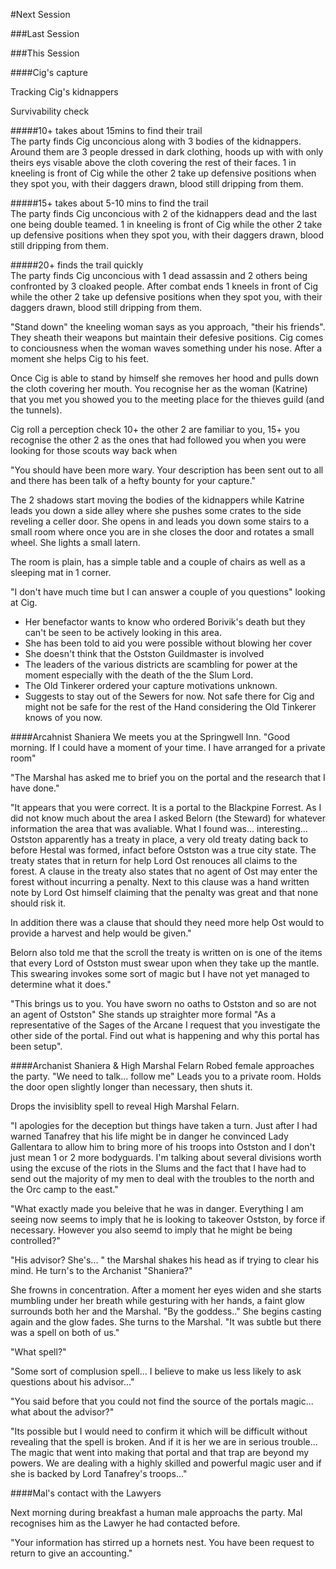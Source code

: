 #Next Session

###Last Session


###This Session

####Cig's capture

Tracking Cig's kidnappers

Survivability check

#####10+ takes about 15mins to find their trail  
The party finds Cig unconcious along with 3 bodies of the kidnappers. Around them are 3 people dressed in dark clothing, hoods up with with only theirs eys visable above the cloth covering the rest of their faces. 1 in kneeling is front of Cig while the other 2 take up defensive positions when they spot you, with their daggers drawn, blood still dripping from them. 

#####15+ takes about 5-10 mins to find the trail  
The party finds Cig unconcious with 2 of the kidnappers dead and the last one being double teamed.  1 in kneeling is front of Cig while the other 2 take up defensive positions when they spot you, with their daggers drawn, blood still dripping from them. 

#####20+ finds the trail quickly  
The party finds Cig unconcious with 1 dead assassin and 2 others being confronted by 3 cloaked people. After combat ends 1 kneels in front of Cig while the other 2 take up defensive positions when they spot you, with their daggers drawn, blood still dripping from them. 

"Stand down" the kneeling woman says as you approach, "their his friends". They sheath their weapons but maintain their defesive positions. Cig comes to conciousness when the woman waves something under his nose. After a moment she helps Cig to his feet.

Once Cig is able to stand by himself she removes her hood and pulls down the cloth covering her mouth. You recognise her as the woman (Katrine) that you met you showed you to the meeting place for the thieves guild (and the tunnels).

Cig roll a perception check 10+ the other 2 are familiar to you, 15+ you recognise the other 2 as the ones that had followed you when you were looking for those scouts way back when

"You should have been more wary. Your description has been sent out to all and there has been talk of a hefty bounty for your capture."

The 2 shadows start moving the bodies of the kidnappers while Katrine leads you down a side alley where she pushes some crates to the side reveling a celler door. She opens in and leads you down some stairs to a small room where once you are in she closes the door and rotates a small wheel. She lights a small latern. 

The room is plain, has a simple table and a couple of chairs as well as a sleeping mat in 1 corner. 

"I don't have much time but I can answer a couple of you questions" looking at Cig.

* Her benefactor wants to know who ordered Borivik's death but they can't be seen to be actively looking in this area.
* She has been told to aid you were possible without blowing her cover
* She doesn't think that the Ostston Guildmaster is involved
* The leaders of the various districts are scambling for power at the moment especially with the death of the the Slum Lord.
* The Old Tinkerer ordered your capture motivations unknown. 
* Suggests to stay out of the Sewers for now. Not safe there for Cig and might not be safe for the rest of the Hand considering the Old Tinkerer knows of you now.


####Arcahnist Shaniera
We meets you at the Springwell Inn. "Good morning. If I could have a moment of your time. I have arranged for a private room"

"The Marshal has asked me to brief you on the portal and the research that I have done."

"It appears that you were correct. It is a portal to the Blackpine Forrest. As I did not know much about the area I asked Belorn (the Steward) for whatever information the area that was avaliable. What I found was... interesting... Ostston apparently has a treaty in place, a very old treaty dating back to before Hestal was formed, infact before Ostston was a true city state. The treaty states that in return for help Lord Ost renouces all claims to the forest. A clause in the treaty also states that no agent of Ost may enter the forest without incurring a penalty. Next to this clause was a hand written note by Lord Ost himself claiming that the penalty was great and that none should risk it. 

In addition there was a clause that should they need more help Ost would to provide a harvest and help would be given."

Belorn also told me that the scroll the treaty is written on is one of the items that every Lord of Ostston must swear upon when they take up the mantle. This swearing invokes some sort of magic but I have not yet managed to determine what it does."

"This brings us to you. You have sworn no oaths to Ostston and so are not an agent of Ostston" She stands up straighter more formal "As a representative of the Sages of the Arcane I request that you investigate the other side of the portal. Find out what is happening and why this portal has been setup".

####Archanist Shaniera & High Marshal Felarn
Robed female approaches the party. "We need to talk... follow me" Leads you to a private room. Holds the door open slightly longer than necessary, then shuts it.

Drops the invisiblity spell to reveal High Marshal Felarn. 

"I apologies for the deception but things have taken a turn. Just after I had warned Tanafrey that his life might be in danger he convinced Lady Gallentara to allow him to bring more of his troops into Ostston and I don't just mean 1 or 2 more bodyguards. I'm talking about several divisions worth using the excuse of the riots in the Slums and the fact that I have had to send out the majority of my men to deal with the troubles to the north and the Orc camp to the east."

"What exactly made you beleive that he was in danger. Everything I am seeing now seems to imply that he is looking to takeover Ostston, by force if necessary. However you also seemd to imply that he might be being controlled?"

"His advisor? She's... " the Marshal shakes his head as if trying to clear his mind. He turn's to the Archanist "Shaniera?"

She frowns in concentration. After a moment her eyes widen and she starts mumbling under her breath while gesturing with her hands, a faint glow surrounds both her and the Marshal. "By the goddess.." She begins casting again and the glow fades. She turns to the Marshal. "It was subtle but there was a spell on both of us."

"What spell?"

"Some sort of complusion spell... I believe to make us less likely to ask questions about his advisor..."

"You said before that you could not find the source of the portals magic... what about the advisor?"

"Its possible but I would need to confirm it which will be difficult without revealing that the spell is broken. And if it is her we are in serious trouble... The magic that went into making that portal and that trap are beyond my powers. We are dealing with a highly skilled and powerful magic user and if she is backed by Lord Tanafrey's troops..."

####Mal's contact with the Lawyers

Next morning during breakfast a human male approachs the party. Mal recognises him as the Lawyer he had contacted before. 

"Your information has stirred up a hornets nest. You have been request to return to give an accounting."







